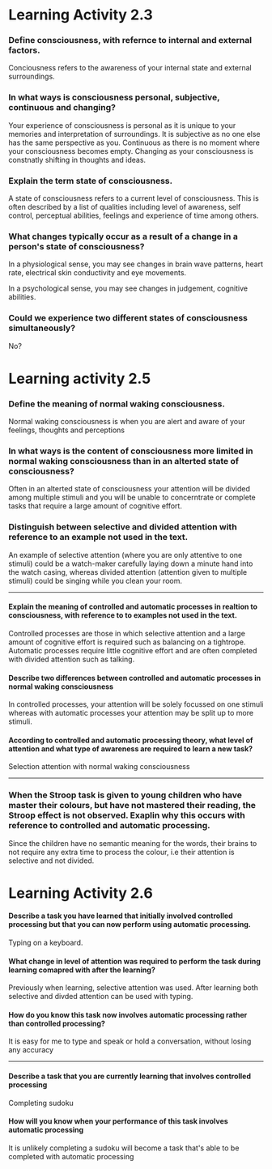 # Learning Activity 2.3

### Define consciousness, with refernce to internal and external factors.
Conciousness refers to the awareness of your internal state and external surroundings.

### In what ways is consciousness personal, subjective, continuous and changing?
Your experience of consciousness is personal as it is unique to your memories and interpretation of surroundings. It is subjective as no one else has the same perspective as you. Continuous as there is no moment where your consciousness becomes empty. Changing as your consciousness is constnatly shifting in thoughts and ideas.

### Explain the term state of consciousness.
A state of consciousness refers to a current level of consciousness. This is often described by a list of qualities including level of awareness, self control, perceptual abilities, feelings and experience of time among others.

### What changes typically occur as a result of a change in a person's state of consciousness?
In a physiological sense, you may see changes in brain wave patterns, heart rate, electrical skin conductivity and eye movements.

In a psychological sense, you may see changes in judgement, cognitive abilities.

### Could we experience two different states of consciousness simultaneously?
No?

# Learning activity 2.5

### Define the meaning of normal waking consciousness.

Normal waking consciousness is when you are alert and aware of your feelings, thoughts and perceptions

### In what ways is the content of consciousness more limited in normal waking consciousness than in an alterted state of consciousness?

Often in an alterted state of consciousness your attention will be divided among multiple stimuli and you will be unable to concerntrate or complete tasks that require a large amount of cognitive effort.

### Distinguish between selective and divided attention with reference to an example not used in the text.

An example of selective attention (where you are only attentive to one stimuli) could be a watch-maker carefully laying down a minute hand into the watch casing, whereas divided attention (attention given to multiple stimuli) could be singing while you clean your room.

---

#### Explain the meaning of controlled and automatic processes in realtion to consciousness, with reference to to examples not used in the text.

Controlled processes are those in which selective attention and a large amount of cognitive effort is required such as balancing on a tightrope. Automatic processes require little cognitive effort and are often completed with divided attention such as talking.

#### Describe two differences between controlled and automatic processes in normal waking consciousness

In controlled processes, your attention will be solely focussed on one stimuli whereas with automatic processes your attention may be split up to more stimuli.

#### According to controlled and automatic processing theory, what level of attention and what type of awareness are required to learn a new task?

Selection attention with normal waking consciousness

---

### When the Stroop task is given to young children who have master their colours, but have not mastered their reading, the Stroop effect is not observed. Exaplin why this occurs with reference to controlled and automatic processing.

Since the children have no semantic meaning for the words, their brains to not require any extra time to process the colour, i.e their attention is selective and not divided.

# Learning Activity 2.6

#### Describe a task you have learned that initially involved controlled processing but that you can now perform using automatic processing.
Typing on a keyboard.

#### What change in level of attention was required to perform the task during learning comapred with after the learning?
Previously when learning, selective attention was used. After learning both selective and divded attention can be used with typing.

#### How do you know this task now involves automatic processing rather than controlled processing?
It is easy for me to type and speak or hold a conversation, without losing any accuracy

---

#### Describe a task that you are currently learning that involves controlled processing
Completing sudoku

#### How will you know when your performance of this task involves automatic processing
It is unlikely completing a sudoku will become a task that's able to be completed with automatic processing
